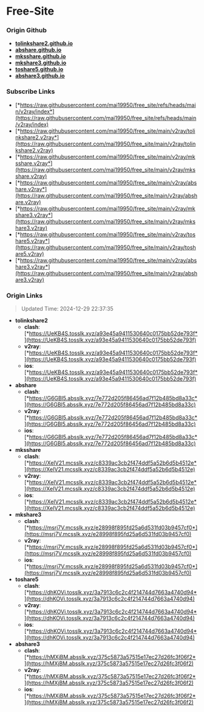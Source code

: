 # Free-Site

### Origin Github

- [**tolinkshare2.github.io**](https://github.com/tolinkshare2/tolinkshare2.github.io)
- [**abshare.github.io**](https://github.com/abshare/abshare.github.io)
- [**mksshare.github.io**](https://github.com/mksshare/mksshare.github.io)
- [**mkshare3.github.io**](https://github.com/mkshare3/mkshare3.github.io)
- [**toshare5.github.io**](https://github.com/toshare5/toshare5.github.io)
- [**abshare3.github.io**](https://github.com/abshare3/abshare3.github.io)

### Subscribe Links

- [*https://raw.githubusercontent.com/mai19950/free_site/refs/heads/main/v2ray/index*](https://raw.githubusercontent.com/mai19950/free_site/refs/heads/main/v2ray/index)
- [*https://raw.githubusercontent.com/mai19950/free_site/main/v2ray/tolinkshare2.v2ray*](https://raw.githubusercontent.com/mai19950/free_site/main/v2ray/tolinkshare2.v2ray)
- [*https://raw.githubusercontent.com/mai19950/free_site/main/v2ray/mksshare.v2ray*](https://raw.githubusercontent.com/mai19950/free_site/main/v2ray/mksshare.v2ray)
- [*https://raw.githubusercontent.com/mai19950/free_site/main/v2ray/abshare.v2ray*](https://raw.githubusercontent.com/mai19950/free_site/main/v2ray/abshare.v2ray)
- [*https://raw.githubusercontent.com/mai19950/free_site/main/v2ray/mkshare3.v2ray*](https://raw.githubusercontent.com/mai19950/free_site/main/v2ray/mkshare3.v2ray)
- [*https://raw.githubusercontent.com/mai19950/free_site/main/v2ray/toshare5.v2ray*](https://raw.githubusercontent.com/mai19950/free_site/main/v2ray/toshare5.v2ray)
- [*https://raw.githubusercontent.com/mai19950/free_site/main/v2ray/abshare3.v2ray*](https://raw.githubusercontent.com/mai19950/free_site/main/v2ray/abshare3.v2ray)

### Origin Links

> Updated Time: 2024-12-29 22:37:35

- **tolinkshare2**
  - **clash**: [*https://UeKB4S.tosslk.xyz/a93e45a9411530640c0175bb52de793f*](https://UeKB4S.tosslk.xyz/a93e45a9411530640c0175bb52de793f)
  - **v2ray**: [*https://UeKB4S.tosslk.xyz/a93e45a9411530640c0175bb52de793f*](https://UeKB4S.tosslk.xyz/a93e45a9411530640c0175bb52de793f)
  - **ios**: [*https://UeKB4S.tosslk.xyz/a93e45a9411530640c0175bb52de793f*](https://UeKB4S.tosslk.xyz/a93e45a9411530640c0175bb52de793f)
- **abshare**
  - **clash**: [*https://G6GBl5.absslk.xyz/7e772d205f86456ad7f12b485bd8a33c*](https://G6GBl5.absslk.xyz/7e772d205f86456ad7f12b485bd8a33c)
  - **v2ray**: [*https://G6GBl5.absslk.xyz/7e772d205f86456ad7f12b485bd8a33c*](https://G6GBl5.absslk.xyz/7e772d205f86456ad7f12b485bd8a33c)
  - **ios**: [*https://G6GBl5.absslk.xyz/7e772d205f86456ad7f12b485bd8a33c*](https://G6GBl5.absslk.xyz/7e772d205f86456ad7f12b485bd8a33c)
- **mksshare**
  - **clash**: [*https://XeIV21.mcsslk.xyz/c8339ac3cb2f474ddf5a52b6d5b4512e*](https://XeIV21.mcsslk.xyz/c8339ac3cb2f474ddf5a52b6d5b4512e)
  - **v2ray**: [*https://XeIV21.mcsslk.xyz/c8339ac3cb2f474ddf5a52b6d5b4512e*](https://XeIV21.mcsslk.xyz/c8339ac3cb2f474ddf5a52b6d5b4512e)
  - **ios**: [*https://XeIV21.mcsslk.xyz/c8339ac3cb2f474ddf5a52b6d5b4512e*](https://XeIV21.mcsslk.xyz/c8339ac3cb2f474ddf5a52b6d5b4512e)
- **mkshare3**
  - **clash**: [*https://msrj7V.mcsslk.xyz/e28998f895fd25a6d531fd03b9457cf0*](https://msrj7V.mcsslk.xyz/e28998f895fd25a6d531fd03b9457cf0)
  - **v2ray**: [*https://msrj7V.mcsslk.xyz/e28998f895fd25a6d531fd03b9457cf0*](https://msrj7V.mcsslk.xyz/e28998f895fd25a6d531fd03b9457cf0)
  - **ios**: [*https://msrj7V.mcsslk.xyz/e28998f895fd25a6d531fd03b9457cf0*](https://msrj7V.mcsslk.xyz/e28998f895fd25a6d531fd03b9457cf0)
- **toshare5**
  - **clash**: [*https://dhKOVi.tosslk.xyz/3a7913c6c2c4f214744d7663a4740d94*](https://dhKOVi.tosslk.xyz/3a7913c6c2c4f214744d7663a4740d94)
  - **v2ray**: [*https://dhKOVi.tosslk.xyz/3a7913c6c2c4f214744d7663a4740d94*](https://dhKOVi.tosslk.xyz/3a7913c6c2c4f214744d7663a4740d94)
  - **ios**: [*https://dhKOVi.tosslk.xyz/3a7913c6c2c4f214744d7663a4740d94*](https://dhKOVi.tosslk.xyz/3a7913c6c2c4f214744d7663a4740d94)
- **abshare3**
  - **clash**: [*https://hMXjBM.absslk.xyz/375c5873a57515e17ec27d26fc3f06f2*](https://hMXjBM.absslk.xyz/375c5873a57515e17ec27d26fc3f06f2)
  - **v2ray**: [*https://hMXjBM.absslk.xyz/375c5873a57515e17ec27d26fc3f06f2*](https://hMXjBM.absslk.xyz/375c5873a57515e17ec27d26fc3f06f2)
  - **ios**: [*https://hMXjBM.absslk.xyz/375c5873a57515e17ec27d26fc3f06f2*](https://hMXjBM.absslk.xyz/375c5873a57515e17ec27d26fc3f06f2)

